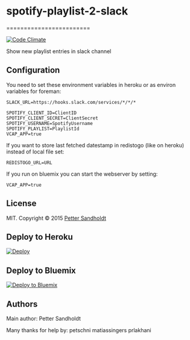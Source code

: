 # spotify-playlist-2-slack
========================

[![Code Climate](https://codeclimate.com/github/petterl/spotify-playlist-2-slack/badges/gpa.svg)](https://codeclimate.com/github/petterl/spotify-playlist-2-slack)

Show new playlist entries in slack channel

## Configuration

You need to set these environment variables in heroku or as environ variables for foreman:

```
SLACK_URL=https://hooks.slack.com/services/*/*/*

SPOTIFY_CLIENT_ID=ClientID
SPOTIFY_CLIENT_SECRET=ClientSecret
SPOTIFY_USERNAME=SpotifyUsername
SPOTIFY_PLAYLIST=PlaylistId
VCAP_APP=true
```

If you want to store last fetched datestamp in redistogo (like on heroku) instead of local file set:
```
REDISTOGO_URL=URL
```

If you run on bluemix you can start the webserver by setting:
```
VCAP_APP=true
```

## License

MIT. Copyright &copy; 2015 [Petter Sandholdt](https://github.com/petterl)

## Deploy to Heroku
[![Deploy](https://www.herokucdn.com/deploy/button.png)](https://heroku.com/deploy)

## Deploy to Bluemix
[![Deploy to Bluemix](https://bluemix.net/deploy/button.png)](https://bluemix.net/deploy?repository=https://github.com/petschni/spotify-playlist-2-slack)

## Authors

Main author: Petter Sandholdt

Many thanks for help by: 
petschni
matiassingers
prlakhani